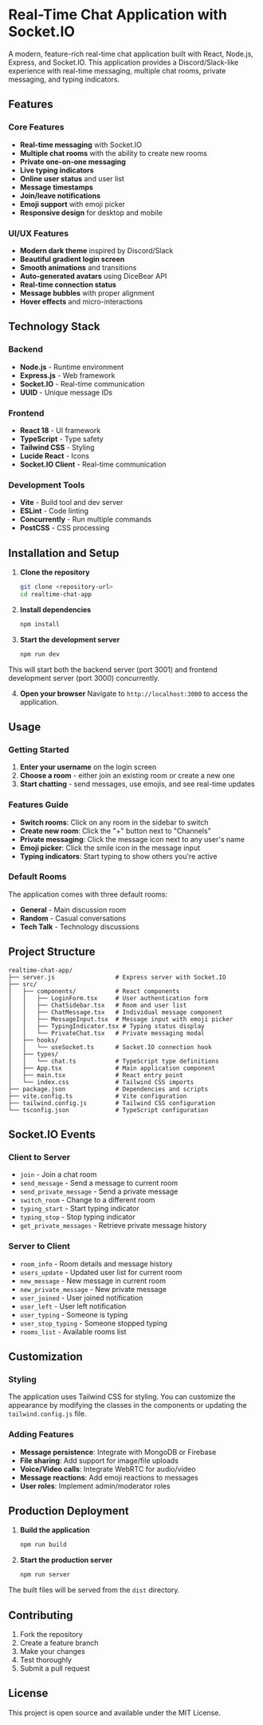 # Real-Time Chat Application with Socket.IO

A modern, feature-rich real-time chat application built with React, Node.js, Express, and Socket.IO. This application provides a Discord/Slack-like experience with real-time messaging, multiple chat rooms, private messaging, and typing indicators.

## Features

### Core Features
- **Real-time messaging** with Socket.IO
- **Multiple chat rooms** with the ability to create new rooms
- **Private one-on-one messaging**
- **Live typing indicators**
- **Online user status** and user list
- **Message timestamps**
- **Join/leave notifications**
- **Emoji support** with emoji picker
- **Responsive design** for desktop and mobile

### UI/UX Features
- **Modern dark theme** inspired by Discord/Slack
- **Beautiful gradient login screen**
- **Smooth animations** and transitions
- **Auto-generated avatars** using DiceBear API
- **Real-time connection status**
- **Message bubbles** with proper alignment
- **Hover effects** and micro-interactions

## Technology Stack

### Backend
- **Node.js** - Runtime environment
- **Express.js** - Web framework
- **Socket.IO** - Real-time communication
- **UUID** - Unique message IDs

### Frontend
- **React 18** - UI framework
- **TypeScript** - Type safety
- **Tailwind CSS** - Styling
- **Lucide React** - Icons
- **Socket.IO Client** - Real-time communication

### Development Tools
- **Vite** - Build tool and dev server
- **ESLint** - Code linting
- **Concurrently** - Run multiple commands
- **PostCSS** - CSS processing

## Installation and Setup

1. **Clone the repository**
   ```bash
   git clone <repository-url>
   cd realtime-chat-app
   ```

2. **Install dependencies**
   ```bash
   npm install
   ```

3. **Start the development server**
   ```bash
   npm run dev
   ```

This will start both the backend server (port 3001) and frontend development server (port 3000) concurrently.

4. **Open your browser**
   Navigate to `http://localhost:3000` to access the application.

## Usage

### Getting Started
1. **Enter your username** on the login screen
2. **Choose a room** - either join an existing room or create a new one
3. **Start chatting** - send messages, use emojis, and see real-time updates

### Features Guide
- **Switch rooms**: Click on any room in the sidebar to switch
- **Create new room**: Click the "+" button next to "Channels"
- **Private messaging**: Click the message icon next to any user's name
- **Emoji picker**: Click the smile icon in the message input
- **Typing indicators**: Start typing to show others you're active

### Default Rooms
The application comes with three default rooms:
- **General** - Main discussion room
- **Random** - Casual conversations
- **Tech Talk** - Technology discussions

## Project Structure

```
realtime-chat-app/
├── server.js                 # Express server with Socket.IO
├── src/
│   ├── components/           # React components
│   │   ├── LoginForm.tsx     # User authentication form
│   │   ├── ChatSidebar.tsx   # Room and user list
│   │   ├── ChatMessage.tsx   # Individual message component
│   │   ├── MessageInput.tsx  # Message input with emoji picker
│   │   ├── TypingIndicator.tsx # Typing status display
│   │   └── PrivateChat.tsx   # Private messaging modal
│   ├── hooks/
│   │   └── useSocket.ts      # Socket.IO connection hook
│   ├── types/
│   │   └── chat.ts           # TypeScript type definitions
│   ├── App.tsx               # Main application component
│   ├── main.tsx              # React entry point
│   └── index.css             # Tailwind CSS imports
├── package.json              # Dependencies and scripts
├── vite.config.ts            # Vite configuration
├── tailwind.config.js        # Tailwind CSS configuration
└── tsconfig.json             # TypeScript configuration
```

## Socket.IO Events

### Client to Server
- `join` - Join a chat room
- `send_message` - Send a message to current room
- `send_private_message` - Send a private message
- `switch_room` - Change to a different room
- `typing_start` - Start typing indicator
- `typing_stop` - Stop typing indicator
- `get_private_messages` - Retrieve private message history

### Server to Client
- `room_info` - Room details and message history
- `users_update` - Updated user list for current room
- `new_message` - New message in current room
- `new_private_message` - New private message
- `user_joined` - User joined notification
- `user_left` - User left notification
- `user_typing` - Someone is typing
- `user_stop_typing` - Someone stopped typing
- `rooms_list` - Available rooms list

## Customization

### Styling
The application uses Tailwind CSS for styling. You can customize the appearance by modifying the classes in the components or updating the `tailwind.config.js` file.

### Adding Features
- **Message persistence**: Integrate with MongoDB or Firebase
- **File sharing**: Add support for image/file uploads
- **Voice/Video calls**: Integrate WebRTC for audio/video
- **Message reactions**: Add emoji reactions to messages
- **User roles**: Implement admin/moderator roles

## Production Deployment

1. **Build the application**
   ```bash
   npm run build
   ```

2. **Start the production server**
   ```bash
   npm run server
   ```

The built files will be served from the `dist` directory.

## Contributing

1. Fork the repository
2. Create a feature branch
3. Make your changes
4. Test thoroughly
5. Submit a pull request

## License

This project is open source and available under the MIT License.